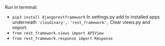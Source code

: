 Run in terminal:
- `pip3 install djangorestframework`
In settings.py add to installed apps underneath `'cloudinary',`:
`'rest_framework',`
Clear views.py and import:
- `from rest_framework.views import APIView`
- `from rest_framework.response import Response`